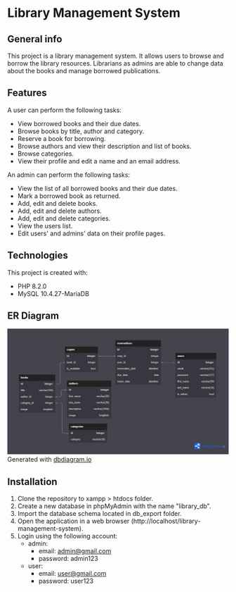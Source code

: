 # Library Management System

## General info
This project is a library management system.
It allows users to browse and borrow the library resources.
Librarians as admins are able to change data about the books and manage borrowed publications.

## Features
A user can perform the following tasks:
* View borrowed books and their due dates.
* Browse books by title, author and category.
* Reserve a book for borrowing.
* Browse authors and view their description and list of books.
* Browse categories.
* View their profile and edit a name and an email address.

An admin can perform the following tasks:
* View the list of all borrowed books and their due dates.
* Mark a borrowed book as returned.
* Add, edit and delete books.
* Add, edit and delete authors.
* Add, edit and delete categories.
* View the users list.
* Edit users' and admins' data on their profile pages.

## Technologies
This project is created with:
* PHP 8.2.0
* MySQL 10.4.27-MariaDB

## ER Diagram
![er-diagram.png](/images/er-diagram.png)</br>
Generated with [dbdiagram.io](https://dbdiagram.io)

## Installation
1. Clone the repository to xampp > htdocs folder.
2. Create a new database in phpMyAdmin with the name "library_db".
3. Import the database schema located in db_export folder.
4. Open the application in a web browser (http://localhost/library-management-system).
5. Login using the following account:
   * admin:
     * email: admin@gmail.com
     * password: admin123
   * user:
     * email: user@gmail.com
     * password: user123